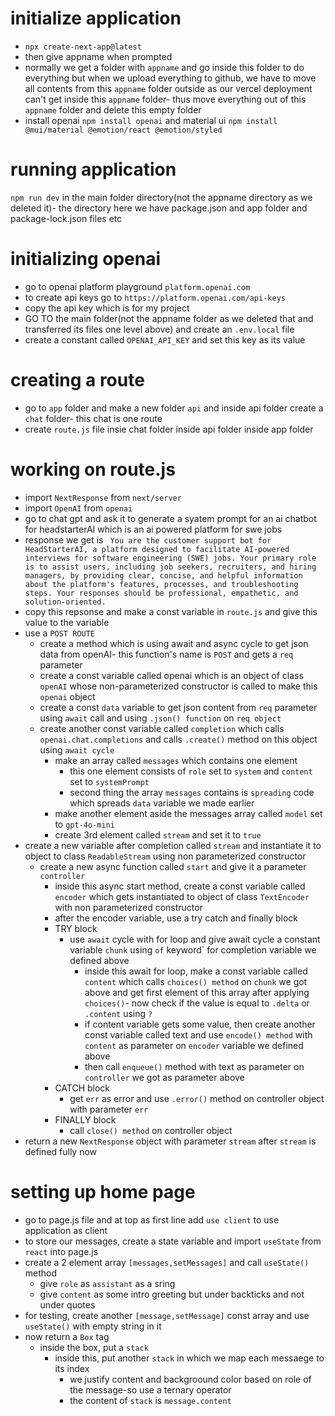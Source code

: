 # initialize application
- `npx create-next-app@latest`
- then give appname when prompted
- normally we get a folder with `appname` and go inside this folder to do everything but when we upload everything to github, we have to move all contents from this `appname` folder outside as our vercel deployment can't get inside this `appname` folder- thus move everything out of this `appname` folder and delete this empty folder
- install openai `npm install openai` and material ui `npm install @mui/material @emotion/react @emotion/styled`
# running application
`npm run dev` in the main folder directory(not the appname directory as we deleted it)- the directory here we have package.json and app folder and package-lock.json files etc
# initializing openai
- go to openai platform playground `platform.openai.com`
- to create api keys go to `https://platform.openai.com/api-keys`
- copy the api key which is  for my project
- GO TO the main folder(not the appname folder as we deleted that and transferred its files one level above) and create an `.env.local` file
- create a constant called `OPENAI_API_KEY` and set this key as its value
# creating a route
- go to `app` folder and make a new folder `api` and inside api folder create a `chat` folder- this chat is one route
- create `route.js` file insie chat folder inside api folder inside app folder
# working on route.js
- import `NextResponse` from `next/server`
- import `OpenAI` from `openai`
- go to chat gpt and ask it to generate a syatem prompt for an ai chatbot for headstarterAI which is an ai powered platform for swe jobs
- response we get is ` You are the customer support bot for HeadStarterAI, a platform designed to facilitate AI-powered interviews for software engineering (SWE) jobs. Your primary role is to assist users, including job seekers, recruiters, and hiring managers, by providing clear, concise, and helpful information about the platform's features, processes, and troubleshooting steps. Your responses should be professional, empathetic, and solution-oriented.`
- copy this repsonse and make a const variable in `route.js` and give this value to the variable
- use a `POST ROUTE`
    - create a method which is using await and async cycle to get json data from openAI- this function's name is `POST` and gets a `req` parameter
    - create a const variable called openai which is an object of class `openAI` whose non-parameterized constructor is called to make this `openai` object
    - create a const `data` variable to get json content from `req` parameter using `await` call and using `.json() function` on `req object`
    - create another const variable called `completion` which calls `openai.chat.completions` and calls `.create()` method on this object using `await cycle`
        - make an array called `messages` which contains one element
            - this one element consists of `role` set to `system` and `content` set to `systemPrompt`
            - second thing the array `messages` contains is `spreading` code which spreads `data` variable we made earlier
        - make another element aside the messages array called `model` set to `gpt-4o-mini`
        - create 3rd element called `stream` and set it to `true`
- create a new variable after completion called `stream` and instantiate it to object to class `ReadableStream` using non parameterized constructor
    - create a new async function called `start` and give it a parameter `controller`
        - inside this async start method, create a const variable called `encoder` which gets instantiated to object of class `TextEncoder` with non parameterized constructor
        - after the encoder variable, use a try catch and finally block
        - TRY block
            - use `await` cycle with for loop and give await cycle a constant variable `chunk` using `of` keyword` for completion variable we defined above
                - inside this await for loop, make a const variable called `content` which calls `choices() method` on `chunk` we got above and get first element of this array after applying `choices()`- now check if the value is equal to `.delta` or `.content` using `?`
                - if content variable gets some value, then create another const variable called text and use `encode() method` with `content` as parameter on `encoder` variable we defined above
                - then call `enqueue()` method with text as parameter on `controller` we got as parameter above
        - CATCH block
            - get `err` as error and use `.error()` method on controller object with parameter `err`
        - FINALLY block
            - call `close() method` on controller object
- return a new `NextResponse` object with parameter `stream` after `stream` is defined fully now
# setting up home page
- go to page.js file and at top as first line add `use client` to use application as client
- to store our messages, create a state variable and import `useState` from `react` into page.js
- create a 2 element array `[messages,setMessages]` and call `useState()` method
    - give `role` as `assistant` as a sring
    - give `content` as some intro greeting but under backticks and not under quotes
- for testing, create another `[message,setMessage]` const array and use `useState()` with empty string in it
- now return a `Box` tag
    - inside the box, put a `stack`
        - inside this, put another `stack` in which we map each messaege to its index
            -  we justify content and backgroound color based on role of the message-so use a ternary operator
            -  the content of `stack` is `message.content`
